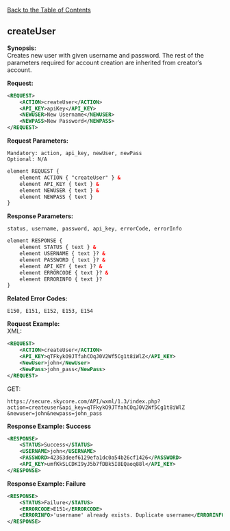 [Back to the Table of Contents](/1.3/README.md)

## createUser

__Synopsis:__  
Creates new user with given username and password. The rest of the parameters required for account creation are inherited from creator’s account.

__Request:__
```xml
<REQUEST>
	<ACTION>createUser</ACTION>
    <API_KEY>apiKey</API_KEY>
    <NEWUSER>New Username</NEWUSER>
    <NEWPASS>New Password</NEWPASS>
</REQUEST>
```

__Request Parameters:__

    Mandatory: action, api_key, newUser, newPass
    Optional: N/A

```xml
element REQUEST {
    element ACTION { "createUser" } &
    element API_KEY { text } &
    element NEWUSER { text } &
    element NEWPASS { text }
}
```

__Response Parameters:__

    status, username, password, api_key, errorCode, errorInfo

```xml
element RESPONSE {
    element STATUS { text } &
    element USERNAME { text }? &
    element PASSWORD { text }? &
    element API_KEY { text }? &
    element ERRORCODE { text }? &
    element ERRORINFO { text }?
}
```

__Related Error Codes:__

    E150, E151, E152, E153, E154

__Request Example:__  
XML:
```xml
<REQUEST>
    <ACTION>createUser</ACTION>
    <API_KEY>qTFkykO9JTfahCOqJ0V2Wf5Cg1t8iWlZ</API_KEY>
    <NewUser>john</NewUser>
    <NewPass>john_pass</NewPass>
</REQUEST>
```

GET:

    https://secure.skycore.com/API/wxml/1.3/index.php?action=createuser&api_key=qTFkykO9JTfahCOqJ0V2Wf5Cg1t8iWlZ
    &newuser=john&newpass=john_pass
    
__Response Example: Success__
```xml
<RESPONSE>
    <STATUS>Success</STATUS>
    <USERNAME>john</USERNAME>
    <PASSWORD>42363deef6129efa1dc0a54b26cf1426</PASSWORD>
    <API_KEY>umfKkSLCDKI9yJ5b7fDBk5I8EQaoq88l</API_KEY>
</RESPONSE>
```

__Response Example: Failure__
```xml
<RESPONSE>
    <STATUS>Failure</STATUS>
    <ERRORCODE>E151</ERRORCODE>
    <ERRORINFO>'username' already exists. Duplicate username</ERRORINFO>
</RESPONSE>
```